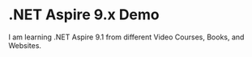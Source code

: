 # .NET Aspire 9.x Demo

I am learning .NET Aspire 9.1 from different Video Courses, Books, and Websites.
